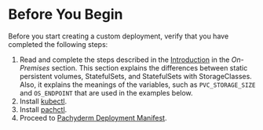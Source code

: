 # Before You Begin

Before you start creating a custom deployment, verify that you have completed
the following steps:

1. Read and complete the steps described in the
   [Introduction](../../on_premises/#introduction) in the _On-Premises_ section.
   This section explains the differences between static persistent volumes,
   StatefulSets, and StatefulSets with StorageClasses. Also, it explains the
   meanings of the variables, such as `PVC_STORAGE_SIZE` and `OS_ENDPOINT` that
   are used in the examples below.
1. Install [kubectl](https://kubernetes.io/docs/user-guide/prereqs/).
1. Install
   [pachctl](../../../../../getting_started/local_installation/#install-pachctl).
1. Proceed to
   [Pachyderm Deployment Manifest](./deploy_custom_pachyderm_deployment_manifest.md).
